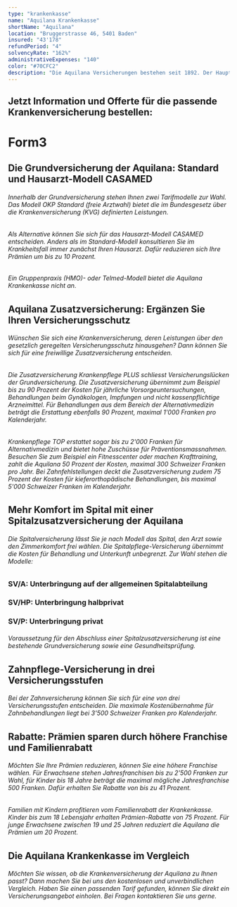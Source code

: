 ```yaml
---
type: "krankenkasse"
name: "Aquilana Krankenkasse"
shortName: "Aquilana"
location: "Bruggerstrasse 46, 5401 Baden"
insured: "43'178"
refundPeriod: "4"
solvencyRate: "162%"
administrativeExpenses: "140"
color: "#70CFC2"
description: "Die Aquilana Versicherungen bestehen seit 1892. Der Hauptsitz der Krankenkasse befindet sich in Bern, das Tätigkeitsgebiet umfasst die gesamte Schweiz und acht EU-Länder. Insgesamt zählt die Krankenversicherung rund 44'000 Versicherungsnehmer, der Umsatz durch Prämieneinnahmen lag im Jahr 2014 bei 170,9 Millionen Schweizer Franken. Ob die Krankenversicherung zu Ihnen passt, zeigt unser Vergleich."
---
```


## Jetzt Information und Offerte für die passende Krankenversicherung bestellen:

# Form3

## Die Grundversicherung der Aquilana: Standard und Hausarzt-Modell CASAMED

###### Innerhalb der Grundversicherung stehen Ihnen zwei Tarifmodelle zur Wahl. Das Modell OKP Standard (freie Arztwahl) bietet die im Bundesgesetz über die Krankenversicherung (KVG) definierten Leistungen.

###### Als Alternative können Sie sich für das Hausarzt-Modell CASAMED entscheiden. Anders als im Standard-Modell konsultieren Sie im Krankheitsfall immer zunächst Ihren Hausarzt. Dafür reduzieren sich Ihre Prämien um bis zu 10 Prozent.

###### Ein Gruppenpraxis (HMO)- oder Telmed-Modell bietet die Aquilana Krankenkasse nicht an.

## Aquilana Zusatzversicherung: Ergänzen Sie Ihren Versicherungsschutz

###### Wünschen Sie sich eine Krankenversicherung, deren Leistungen über den gesetzlich geregelten Versicherungsschutz hinausgehen? Dann können Sie sich für eine freiwillige Zusatzversicherung entscheiden.

###### Die Zusatzversicherung Krankenpflege PLUS schliesst Versicherungslücken der Grundversicherung. Die Zusatzversicherung übernimmt zum Beispiel bis zu 90 Prozent der Kosten für jährliche Vorsorgeuntersuchungen, Behandlungen beim Gynäkologen, Impfungen und nicht kassenpflichtige Arzneimittel. Für Behandlungen aus dem Bereich der Alternativmedizin beträgt die Erstattung ebenfalls 90 Prozent, maximal 1'000 Franken pro Kalenderjahr.

###### Krankenpflege TOP erstattet sogar bis zu 2'000 Franken für Alternativmedizin und bietet hohe Zuschüsse für Präventionsmassnahmen. Besuchen Sie zum Beispiel ein Fitnesscenter oder machen Krafttraining, zahlt die Aquilana 50 Prozent der Kosten, maximal 300 Schweizer Franken pro Jahr. Bei Zahnfehlstellungen deckt die Zusatzversicherung zudem 75 Prozent der Kosten für kieferorthopädische Behandlungen, bis maximal 5'000 Schweizer Franken im Kalenderjahr.

## Mehr Komfort im Spital mit einer Spitalzusatzversicherung der Aquilana

###### Die Spitalversicherung lässt Sie je nach Modell das Spital, den Arzt sowie den Zimmerkomfort frei wählen. Die Spitalpflege-Versicherung übernimmt die Kosten für Behandlung und Unterkunft unbegrenzt. Zur Wahl stehen die Modelle:

### SV/A: Unterbringung auf der allgemeinen Spitalabteilung

### SV/HP: Unterbringung halbprivat

### SV/P: Unterbringung privat

###### Voraussetzung für den Abschluss einer Spitalzusatzversicherung ist eine bestehende Grundversicherung sowie eine Gesundheitsprüfung.

## Zahnpflege-Versicherung in drei Versicherungsstufen

###### Bei der Zahnversicherung können Sie sich für eine von drei Versicherungsstufen entscheiden. Die maximale Kostenübernahme für Zahnbehandlungen liegt bei 3'500 Schweizer Franken pro Kalenderjahr.

## Rabatte: Prämien sparen durch höhere Franchise und Familienrabatt

###### Möchten Sie Ihre Prämien reduzieren, können Sie eine höhere Franchise wählen. Für Erwachsene stehen Jahresfranchisen bis zu 2'500 Franken zur Wahl, für Kinder bis 18 Jahre beträgt die maximal mögliche Jahresfranchise 500 Franken. Dafür erhalten Sie Rabatte von bis zu 41 Prozent.

###### Familien mit Kindern profitieren vom Familienrabatt der Krankenkasse. Kinder bis zum 18 Lebensjahr erhalten Prämien-Rabatte von 75 Prozent. Für junge Erwachsene zwischen 19 und 25 Jahren reduziert die Aquilana die Prämien um 20 Prozent.

## Die Aquilana Krankenkasse im Vergleich

###### Möchten Sie wissen, ob die Krankenversicherung der Aquilana zu Ihnen passt? Dann machen Sie bei uns den kostenlosen und unverbindlichen Vergleich. Haben Sie einen passenden Tarif gefunden, können Sie direkt ein Versicherungsangebot einholen. Bei Fragen kontaktieren Sie uns gerne.
